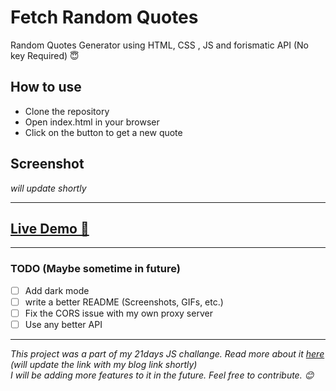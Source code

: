 # Fetch Random Quotes
 Random Quotes Generator using HTML, CSS , JS and forismatic API (No key Required) 😇

## How to use
- Clone the repository
- Open index.html in your browser
- Click on the button to get a new quote

## Screenshot

*will update shortly*

---
## [Live Demo 🚀](https://its-ag.github.io/)
---
### TODO (Maybe sometime in future)

- [ ] Add dark mode
- [ ] write a better README (Screenshots, GIFs, etc.)
- [ ] Fix the CORS issue with my own proxy server
- [ ] Use any better API

---
 *This project was a part of my 21days JS challange. Read more about it [here](https://arunava.tech/) (will update the link with my blog link shortly) <br>
 I will be adding more features to it in the future. Feel free to contribute. 😊*